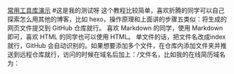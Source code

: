
[常用工具库演示](https://yangnuowei88.github.io/utils/)
#这是我的测试呀
这个教程比较简单，喜欢折腾的同学可以自己探索怎么用其他的博客，比如 hexo，操作原理和上面讲的步骤五类似：将生成的网页文件提交到 GitHub 仓库就行。
喜欢 Markdown 的同学，使用 Markdown 即可，喜欢 HTML 的同学也可以使用 HTML。
单文件的话，把文件名改成index就行，GitHub 会自动识别的。如果想要添加多个文件，在仓库内添加文件夹并推送到远程仓库就行，访问的时候在域名后加上：/文件名，比如我的在线简历域名为：
